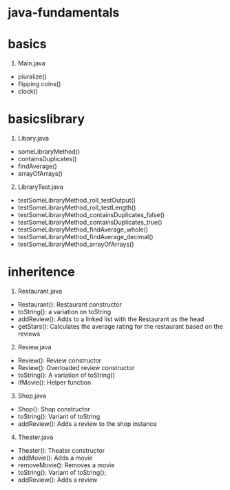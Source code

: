 # java-fundamentals
# basics
1. Main.java
  - pluralize()
  - flipping coins()
  - clock()
# basicslibrary
1. Libary.java
  - someLibraryMethod()
  - containsDuplicates()
  -  findAverage()
  - arrayOfArrays()
2. LibraryTest.java
  - testSomeLibraryMethod_roll_testOutput()
  - testSomeLibraryMethod_roll_testLength()
  - testSomeLibraryMethod_containsDuplicates_false()
  - testSomeLibraryMethod_containsDuplicates_true()
  - testSomeLibraryMethod_findAverage_whole()
  - testSomeLibraryMethod_findAverage_decimal()
  - testSomeLibraryMethod_arrayOfArrays()
# inheritence
1. Restaurant.java
  - Restaurant(): Restaurant constructor
  - toString(): a variation on toString
  - addReview(): Adds to a linked list with the Restaurant as the head
  - getStars(): Calculates the average rating for the restaurant based on the reviews
2. Review.java
  - Review(): Review constructor
  - Review(): Overloaded review constructor
  - toString(): A variation of toString()
  - ifMovie(): Helper function
3. Shop.java
  - Shop(): Shop constructor
  - toString(): Variant of toString
  - addReview(): Adds a review to the shop instance
4. Theater.java
  - Theater(): Theater constructor
  - addMovie(): Adds a movie
  - removeMovie(): Removes a movie
  - toString(): Variant of toString();
  - addReview(): Adds a review